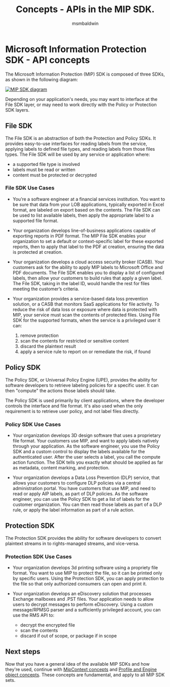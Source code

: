 ﻿---
title: Concepts - APIs in the MIP SDK.
description: This article will help you understand 3 types of APIs in the MIP SDK, how they're related, and use-cases for using each.
author: msmbaldwin
ms.service: information-protection
ms.topic: conceptual
ms.date: 11/14/2022
ms.author: mbaldwin
---

# Microsoft Information Protection SDK - API concepts

The Microsoft Information Protection (MIP) SDK is composed of three SDKs, as shown in the following diagram:

[![MIP SDK diagram](media/concept-apis-use-cases/mip-sdk-components.png)](media/concept-apis-use-cases/mip-sdk-components.png#lightbox)

Depending on your application's needs, you may want to interface at the File SDK layer, or may need to work directly with the Policy or Protection SDK layers.

## File SDK

The File SDK is an abstraction of both the Protection and Policy SDKs. It provides easy-to-use interfaces for reading labels from the service, applying labels to defined file types, and reading labels from those files types. The File SDK will be used by any service or application where:

- a supported file type is involved
- labels must be read or written
- content must be protected or decrypted

### File SDK Use Cases

- You’re a software engineer at a financial services institution. You want to be sure that data from your LOB applications, typically exported in Excel format, are labeled on export based on the contents. The File SDK can be used to list available labels, then apply the appropriate label to a supported file format.

- Your organization develops line-of-business applications capable of exporting reports in PDF format. The MIP File SDK enables your organization to set a default or context-specific label for these exported reports, then to apply that label to the PDF at creation, ensuring the data is protected at creation. 

- Your organization develops a cloud access security broker (CASB). Your customers ask for the ability to apply MIP labels to Microsoft Office and PDF documents. The File SDK enables you to display a list of configured labels, then allow your customers to build rules that apply a given label. The File SDK, taking in the label ID, would handle the rest for files meeting the customer’s criteria.

- Your organization provides a service-based data loss prevention solution, or a CASB that monitors SaaS applications for file activity. To reduce the risk of data loss or exposure where data is protected with MIP, your service must scan the contents of protected files. Using File SDK for the supported formats, when the service is a privileged user it can:

  1. remove protection
  2. scan the contents for restricted or sensitive content
  3. discard the plaintext result
  4. apply a service rule to report on or remediate the risk, if found

## Policy SDK

The Policy SDK, or Universal Policy Engine (UPE), provides the ability for software developers to retrieve labeling policies for a specific user. It can then "compute" the actions those labels should take.

The Policy SDK is used primarily by client applications, where the developer controls the interface and file format. It's also used when the only requirement is to retrieve user policy, and not label files directly. 

### Policy SDK Use Cases

- Your organization develops 3D design software that uses a proprietary file format. Your customers use MIP, and want to apply labels natively through your application. As the software engineer, you use the Policy SDK and a custom control to display the labels available for the authenticated user. After the user selects a label, you call the compute action function. The SDK tells you exactly what should be applied as far as metadata, content marking, and protection.

- Your organization develops a Data Loss Prevention (DLP) service, that allows your customers to configure DLP policies via a central administration portal. You have customers that use MIP, and need to read or apply AIP labels, as part of DLP policies. As the software engineer, you can use the Policy SDK to get a list of labels for the customer organization. You can then read those labels as part of a DLP rule, or apply the label information as part of a rule action.

## Protection SDK

The Protection SDK provides the ability for software developers to convert plaintext streams in to rights-managed streams, and vice-versa.

### Protection SDK Use Cases

- Your organization develops 3d printing software using a propriety file format. You want to use MIP to protect the file, so it can be printed only by specific users. Using the Protection SDK, you can apply protection to the file so that only authorized consumers can open and print it. 

- Your organization develops an eDiscovery solution that processes Exchange mailboxes and .PST files. Your application needs to allow users to decrypt messages to perform eDiscovery. Using a custom message/RPMSG parser and a sufficiently privileged account, you can use the RMS API to:
  - decrypt the encrypted file
  - scan the contents
  - discard if out of scope, or package if in scope

## Next steps

Now that you have a general idea of the available MIP SDKs and how they're used, continue with [MipContext concepts](concept-mipcontext.md) and [Profile and Engine object concepts](concept-profile-engine-cpp.md). These concepts are fundamental, and apply to all MIP SDK sets.
